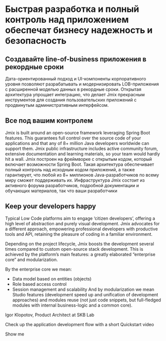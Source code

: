 # Быстрая разработка и полный контроль над приложением обеспечат бизнесу надежность и безопасность 

## Создавайте line-of-business приложения в рекордные сроки
Дата-ориентированный подход и UI-компоненты корпоративного уровня позволяют разрабатывать и модернизировать LOB-приложения с расширенной моделью данных в рекордные сроки. Открытая архитектура упрощает интеграцию, что делает Jmix прекрасным инструментов для создания пользовательских приложений с продвинутым административным интерфейсом.

## Все под вашим контролем
Jmix is built around an open-source framework leveraging Spring Boot features. This guarantees full control over the source code of your applications and that any of 8+ million Java developers worldwide can support them. Jmix public infrastructure includes active community forum, extensive documentation and learning materials, so your team would hardly hit a wall.
Jmix построен на фреймворке с открытым кодом, который включает возможности Spring Boot. Такая архитектура обеспечивает полный контроль над исходным кодом приложений, а также гарантирует, что любой из 8+ миллионов Java-разработчиков по всему миру сможет поддерживать их. Инфраструктура Jmix состоит из активного форума разработчиков, подробной документации и обучающих материалов, так что ваши разработчики 

## Keep your developers happy

Typical Low Code platforms aim to engage ‘citizen developers’, offering a high level of abstraction and purely visual development. Jmix advocates for a different approach, empowering professional developers with productive tools and API, retaining the pleasure of coding in a familiar environment.



Depending on the project lifecycle, Jmix boosts the development several times compared to custom open-source stack development. This is achieved by the platform’s main features: a greatly elaborated “enterprise core” and modularization.

By the enterprise core we mean:

- Data model based on entities (objects)
- Role based access control
- Session management and scalability
And by modularization we mean Studio features (development speed up and unification of development approaches) and modules reuse (not just code snippets, but full-fledged modules with internal business-logic and a common core).

Igor Klopotov, Product Architect at SKB Lab


Check up the application development flow with a short Quickstart video

Show me
